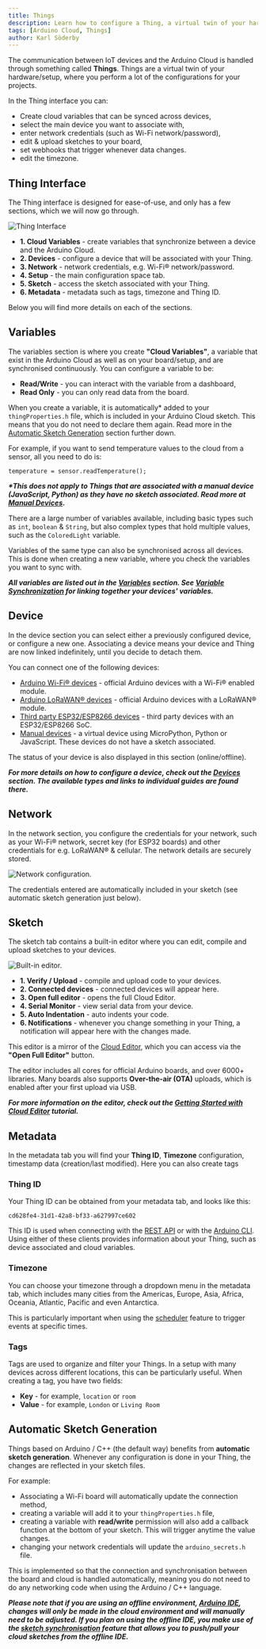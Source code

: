 ```yaml
---
title: Things
description: Learn how to configure a Thing, a virtual twin of your hardware device.
tags: [Arduino Cloud, Things]
author: Karl Söderby
---
```


The communication between IoT devices and the Arduino Cloud is handled through something called **Things**. Things are a virtual twin of your hardware/setup, where you perform a lot of the configurations for your projects. 

In the Thing interface you can:
- Create cloud variables that can be synced across devices,
- select the main device you want to associate with,
- enter network credentials (such as Wi-Fi network/password),
- edit & upload sketches to your board,
- set webhooks that trigger whenever data changes.
- edit the timezone.

## Thing Interface

The Thing interface is designed for ease-of-use, and only has a few sections, which we will now go through.

![Thing Interface](assets/thing-interface.png)

- **1. Cloud Variables** - create variables that synchronize between a device and the Arduino Cloud.
- **2. Devices** - configure a device that will be associated with your Thing.
- **3. Network** - network credentials, e.g. Wi-Fi® network/password.
- **4. Setup** - the main configuration space tab.
- **5. Sketch** - access the sketch associated with your Thing.
- **6. Metadata** - metadata such as tags, timezone and Thing ID.

Below you will find more details on each of the sections.

## Variables

The variables section is where you create **"Cloud Variables"**, a variable that exist in the Arduino Cloud as well as on your board/setup, and are synchronised continuously. You can configure a variable to be:
- **Read/Write** - you can interact with the variable from a dashboard,
- **Read Only** - you can only read data from the board.

When you create a variable, it is automatically\* added to your `thingProperties.h` file, which is included in your Arduino Cloud sketch. This means that you do not need to declare them again. Read more in the [Automatic Sketch Generation](#automatic-sketch-generation) section further down.

For example, if you want to send temperature values to the cloud from a sensor, all you need to do is:

```arduino
temperature = sensor.readTemperature();
```

***\*This does not apply to Things that are associated with a manual device (JavaScript, Python) as they have no sketch associated. Read more at [Manual Devices](https://docscontentprivate-karlsoderbycloudv2.gatsbyjs.io/arduino-cloud/hardware/devices#manual-devices).***

There are a large number of variables available, including basic types such as `int`, `boolean` & `String`, but also complex types that hold multiple values, such as the `ColoredLight` variable. 

Variables of the same type can also be synchronised across all devices. This is done when creating a new variable, where you check the variables you want to sync with. 

***All variables are listed out in the [Variables](https://docscontentprivate-karlsoderbycloudv2.gatsbyjs.io/arduino-cloud/cloud-interface/variables) section. See [Variable Synchronization](https://docscontentprivate-karlsoderbycloudv2.gatsbyjs.io/arduino-cloud/cloud-interface/variables#variable-synchronisation) for linking together your devices' variables.***

## Device

In the device section you can select either a previously configured device, or configure a new one. Associating a device means your device and Thing are now linked indefinitely, until you decide to detach them.

You can connect one of the following devices:
- [Arduino Wi-Fi® devices](https://docscontentprivate-karlsoderbycloudv2.gatsbyjs.io/arduino-cloud/hardware/wifi) - official Arduino devices with a Wi-Fi® enabled module.
- [Arduino LoRaWAN® devices](https://docscontentprivate-karlsoderbycloudv2.gatsbyjs.io/arduino-cloud/hardware/lora) - official Arduino devices with a LoRaWAN® module.
- [Third party ESP32/ESP8266 devices](https://docscontentprivate-karlsoderbycloudv2.gatsbyjs.io/arduino-cloud/hardware/wifi) - third party devices with an ESP32/ESP8266 SoC.
- [Manual devices](https://docscontentprivate-karlsoderbycloudv2.gatsbyjs.io/arduino-cloud/hardware/devices#manual-devices) - a virtual device using MicroPython, Python or JavaScript. These devices do not have a sketch associated.

The status of your device is also displayed in this section (online/offline).

***For more details on how to configure a device, check out the [Devices](https://docscontentprivate-karlsoderbycloudv2.gatsbyjs.io/arduino-cloud/hardware/devices) section. The available types and links to individual guides are found there.***

## Network

In the network section, you configure the credentials for your network, such as your Wi-Fi® network, secret key (for ESP32 boards) and other credentials for e.g. LoRaWAN® & cellular. The network details are securely stored.

![Network configuration.](assets/network-creds.png)

The credentials entered are automatically included in your sketch (see automatic sketch generation just below). 

## Sketch

The sketch tab contains a built-in editor where you can edit, compile and upload sketches to your devices.

![Built-in editor.](assets/built-in-editor.png)

- **1. Verify / Upload** - compile and upload code to your devices.
- **2. Connected devices** - connected devices will appear here.
- **3. Open full editor** - opens the full Cloud Editor.
- **4. Serial Monitor** - view serial data from your device.
- **5. Auto Indentation** - auto indents your code.
- **6. Notifications** - whenever you change something in your Thing, a notification will appear here with the changes made.
  
This editor is a mirror of the [Cloud Editor](https://create.arduino.cc/editor/), which you can access via the **"Open Full Editor"** button.

The editor includes all cores for official Arduino boards, and over 6000+ libraries. Many boards also supports **Over-the-air (OTA)** uploads, which is enabled after your first upload via USB.

***For more information on the editor, check out the [Getting Started with Cloud Editor](https://docscontentprivate-karlsoderbycloudv2.gatsbyjs.io/arduino-cloud/cloud-editor/getting-started-cloud-editor) tutorial.***

## Metadata

In the metadata tab you will find your **Thing ID**, **Timezone** configuration, timestamp data (creation/last modified). Here you can also create tags 

### Thing ID

Your Thing ID can be obtained from your metadata tab, and looks like this:

```
cd628fe4-31d1-42a8-bf33-a627997ce602
```

This ID is used when connecting with the [REST API](https://docscontentprivate-karlsoderbycloudv2.gatsbyjs.io/arduino-cloud/api/arduino-iot-api) or with the [Arduino CLI](https://docscontentprivate-karlsoderbycloudv2.gatsbyjs.io/arduino-cloud/arduino-cloud-cli/getting-started). Using either of these clients provides information about your Thing, such as device associated and cloud variables.

### Timezone

You can choose your timezone through a dropdown menu in the metadata tab, which includes many cities from the Americas, Europe, Asia, Africa, Oceania, Atlantic, Pacific and even Antarctica.

This is particularly important when using the [scheduler](https://docscontentprivate-karlsoderbycloudv2.gatsbyjs.io/arduino-cloud/features/cloud-scheduler) feature to trigger events at specific times.

### Tags

Tags are used to organize and filter your Things. In a setup with many devices across different locations, this can be particularly useful. When creating a tag, you have two fields:
- **Key** - for example, `location` or `room`
- **Value** - for example, `London` or `Living Room`

## Automatic Sketch Generation

Things based on Arduino / C++ (the default way) benefits from **automatic sketch generation**. Whenever any configuration is done in your Thing, the changes are reflected in your sketch files.

For example:
- Associating a Wi-Fi board will automatically update the connection method,
- creating a variable will add it to your `thingProperties.h` file,
- creating a variable with **read/write** permission will also add a callback function at the bottom of your sketch. This will trigger anytime the value changes.
- changing your network credentials will update the `arduino_secrets.h` file.

This is implemented so that the connection and synchronisation between the board and cloud is handled automatically, meaning you do not need to do any networking code when using the Arduino / C++ language.

***Please note that if you are using an offline environment, [Arduino IDE](https://docscontentprivate-karlsoderbycloudv2.gatsbyjs.io/software/ide-v2), changes will only be made in the cloud environment and will manually need to be adjusted. If you plan on using the offline IDE, you make use of the [sketch synchronisation](https://docscontentprivate-karlsoderbycloudv2.gatsbyjs.io/software/ide-v2/tutorials/ide-v2-cloud-sketch-sync) feature that allows you to push/pull your cloud sketches from the offline IDE.***
